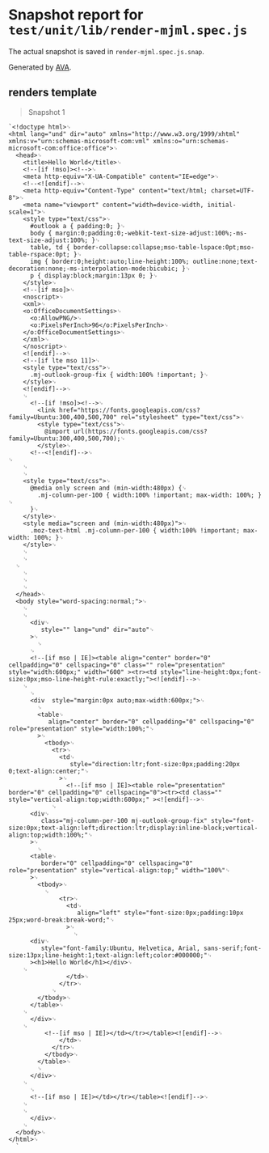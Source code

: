 # Snapshot report for `test/unit/lib/render-mjml.spec.js`

The actual snapshot is saved in `render-mjml.spec.js.snap`.

Generated by [AVA](https://avajs.dev).

## renders template

> Snapshot 1

    `<!doctype html>␊
    <html lang="und" dir="auto" xmlns="http://www.w3.org/1999/xhtml" xmlns:v="urn:schemas-microsoft-com:vml" xmlns:o="urn:schemas-microsoft-com:office:office">␊
      <head>␊
        <title>Hello World</title>␊
        <!--[if !mso]><!-->␊
        <meta http-equiv="X-UA-Compatible" content="IE=edge">␊
        <!--<![endif]-->␊
        <meta http-equiv="Content-Type" content="text/html; charset=UTF-8">␊
        <meta name="viewport" content="width=device-width, initial-scale=1">␊
        <style type="text/css">␊
          #outlook a { padding:0; }␊
          body { margin:0;padding:0;-webkit-text-size-adjust:100%;-ms-text-size-adjust:100%; }␊
          table, td { border-collapse:collapse;mso-table-lspace:0pt;mso-table-rspace:0pt; }␊
          img { border:0;height:auto;line-height:100%; outline:none;text-decoration:none;-ms-interpolation-mode:bicubic; }␊
          p { display:block;margin:13px 0; }␊
        </style>␊
        <!--[if mso]>␊
        <noscript>␊
        <xml>␊
        <o:OfficeDocumentSettings>␊
          <o:AllowPNG/>␊
          <o:PixelsPerInch>96</o:PixelsPerInch>␊
        </o:OfficeDocumentSettings>␊
        </xml>␊
        </noscript>␊
        <![endif]-->␊
        <!--[if lte mso 11]>␊
        <style type="text/css">␊
          .mj-outlook-group-fix { width:100% !important; }␊
        </style>␊
        <![endif]-->␊
        ␊
          <!--[if !mso]><!-->␊
            <link href="https://fonts.googleapis.com/css?family=Ubuntu:300,400,500,700" rel="stylesheet" type="text/css">␊
            <style type="text/css">␊
              @import url(https://fonts.googleapis.com/css?family=Ubuntu:300,400,500,700);␊
            </style>␊
          <!--<![endif]-->␊
    ␊
        ␊
        ␊
        <style type="text/css">␊
          @media only screen and (min-width:480px) {␊
            .mj-column-per-100 { width:100% !important; max-width: 100%; }␊
          }␊
        </style>␊
        <style media="screen and (min-width:480px)">␊
          .moz-text-html .mj-column-per-100 { width:100% !important; max-width: 100%; }␊
        </style>␊
        ␊
        ␊
      ␊
        ␊
        ␊
        ␊
      </head>␊
      <body style="word-spacing:normal;">␊
        ␊
        ␊
          <div␊
             style="" lang="und" dir="auto"␊
          >␊
            ␊
          ␊
          <!--[if mso | IE]><table align="center" border="0" cellpadding="0" cellspacing="0" class="" role="presentation" style="width:600px;" width="600" ><tr><td style="line-height:0px;font-size:0px;mso-line-height-rule:exactly;"><![endif]-->␊
        ␊
          ␊
          <div  style="margin:0px auto;max-width:600px;">␊
            ␊
            <table␊
               align="center" border="0" cellpadding="0" cellspacing="0" role="presentation" style="width:100%;"␊
            >␊
              <tbody>␊
                <tr>␊
                  <td␊
                     style="direction:ltr;font-size:0px;padding:20px 0;text-align:center;"␊
                  >␊
                    <!--[if mso | IE]><table role="presentation" border="0" cellpadding="0" cellspacing="0"><tr><td class="" style="vertical-align:top;width:600px;" ><![endif]-->␊
                ␊
          <div␊
             class="mj-column-per-100 mj-outlook-group-fix" style="font-size:0px;text-align:left;direction:ltr;display:inline-block;vertical-align:top;width:100%;"␊
          >␊
            ␊
          <table␊
             border="0" cellpadding="0" cellspacing="0" role="presentation" style="vertical-align:top;" width="100%"␊
          >␊
            <tbody>␊
              ␊
                  <tr>␊
                    <td␊
                       align="left" style="font-size:0px;padding:10px 25px;word-break:break-word;"␊
                    >␊
                      ␊
          <div␊
             style="font-family:Ubuntu, Helvetica, Arial, sans-serif;font-size:13px;line-height:1;text-align:left;color:#000000;"␊
          ><h1>Hello World</h1></div>␊
        ␊
                    </td>␊
                  </tr>␊
                ␊
            </tbody>␊
          </table>␊
        ␊
          </div>␊
        ␊
              <!--[if mso | IE]></td></tr></table><![endif]-->␊
                  </td>␊
                </tr>␊
              </tbody>␊
            </table>␊
            ␊
          </div>␊
        ␊
          ␊
          <!--[if mso | IE]></td></tr></table><![endif]-->␊
        ␊
        ␊
          </div>␊
        ␊
      </body>␊
    </html>␊
      `
